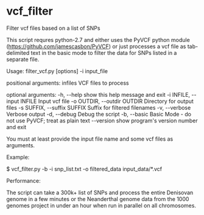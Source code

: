 # vcf_filter
Filter vcf files based on a list of SNPs

This script requres python-2.7 and either uses the PyVCF python module
(https://github.com/jamescasbon/PyVCF) or just processes a vcf file as
tab-delimited text in the basic mode to filter the data for SNPs listed in a
separate file.

Usage: filter_vcf.py [options] -i input_file

positional arguments:
  infiles               VCF files to process

optional arguments:
  -h, --help            show this help message and exit
  -i INFILE, --input INFILE
                        Input vcf file
  -o OUTDIR, --outdir OUTDIR
                        Directory for output files
  -s SUFFIX, --suffix SUFFIX
                        Suffix for filtered filenames
  -v, --verbose         Verbose output
  -d, --debug           Debug the script
  -b, --basic           Basic Mode - do not use PyVCF; treat as plain text
  --version             show program's version number and exit

You must at least provide the input file name and some vcf files as arguments.


Example:

$ vcf_filter.py -b -i snp_list.txt -o filtered_data input_data/*.vcf

Performance:

The script can take a 300k+ list of SNPs and process the entire Denisovan genome
in a few minutes or the Neanderthal genome data from the 1000 genomes project in
under an hour when run in parallel on all chromosomes.
